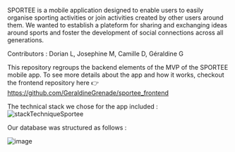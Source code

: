 SPORTEE is a mobile application designed to enable users to easily organise sporting activities or join activities created by other users around them. We wanted to establish a plateform for sharing and exchanging ideas around sports and foster the development of social connections across all generations. 

Contributors : Dorian L, Josephine M, Camille D, Géraldine G

This repository regroups the backend elements of the MVP of the SPORTEE mobile app. 
To see more details about the app and how it works, checkout the frontend repository here 👉 https://github.com/GeraldineGrenade/sportee_frontend 

The technical stack we chose for the app included : 
![stackTechniqueSportee](https://github.com/GeraldineGrenade/sportee_frontend/assets/118895908/3d904e2d-58a5-45d9-93fe-90b2f94cb050)

Our database was structured as follows : 

![image](https://github.com/GeraldineGrenade/sportee_backend/assets/118895908/7dfc60c8-4796-4b21-9639-71c51c4178d0)




